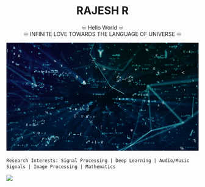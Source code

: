 
<h1 align="center">RAJESH R</h1>

<div align="center"> ♾️  Hello World  ♾️</div>
<div align="center">♾️  INFINITE LOVE TOWARDS THE LANGUAGE OF UNIVERSE  ♾️
</div>


<p align="center">
  <img  src="https://github.com/its-rajesh/its-rajesh/blob/main/math2.gif">
</p>

```
Research Interests: Signal Processing | Deep Learning | Audio/Music Signals | Image Processing | Mathematics
```

![](https://komarev.com/ghpvc/?username=its-rajesh&color=red&style=for-the-badge&label=VIEWERS+COUNT)


<!---
its-rajesh/its-rajesh is a ✨ special ✨ repository because its `README.md` (this file) appears on your GitHub profile.
You can click the Preview link to take a look at your changes.
--->
